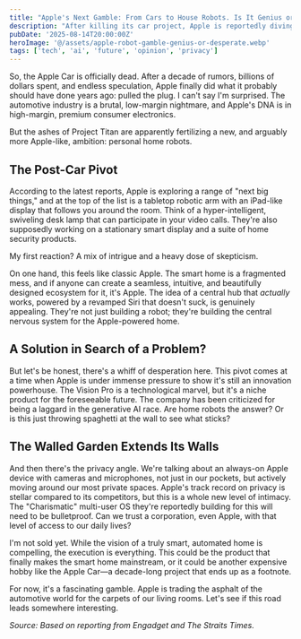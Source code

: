 ```yaml
---
title: "Apple's Next Gamble: From Cars to House Robots. Is It Genius or Desperate?"
description: "After killing its car project, Apple is reportedly diving into home robotics. I'm not sure if this is the next big thing or a sign that the innovation engine is sputtering."
pubDate: '2025-08-14T20:00:00Z'
heroImage: '@/assets/apple-robot-gamble-genius-or-desperate.webp'
tags: ['tech', 'ai', 'future', 'opinion', 'privacy']
---
```


So, the Apple Car is officially dead. After a decade of rumors, billions of dollars spent, and endless speculation, Apple finally did what it probably should have done years ago: pulled the plug. I can't say I'm surprised. The automotive industry is a brutal, low-margin nightmare, and Apple's DNA is in high-margin, premium consumer electronics.

But the ashes of Project Titan are apparently fertilizing a new, and arguably more Apple-like, ambition: personal home robots.

## The Post-Car Pivot

According to the latest reports, Apple is exploring a range of "next big things," and at the top of the list is a tabletop robotic arm with an iPad-like display that follows you around the room. Think of a hyper-intelligent, swiveling desk lamp that can participate in your video calls. They're also supposedly working on a stationary smart display and a suite of home security products.

My first reaction? A mix of intrigue and a heavy dose of skepticism.

On one hand, this feels like classic Apple. The smart home is a fragmented mess, and if anyone can create a seamless, intuitive, and beautifully designed ecosystem for it, it's Apple. The idea of a central hub that *actually* works, powered by a revamped Siri that doesn't suck, is genuinely appealing. They're not just building a robot; they're building the central nervous system for the Apple-powered home.

## A Solution in Search of a Problem?

But let's be honest, there's a whiff of desperation here. This pivot comes at a time when Apple is under immense pressure to show it's still an innovation powerhouse. The Vision Pro is a technological marvel, but it's a niche product for the foreseeable future. The company has been criticized for being a laggard in the generative AI race. Are home robots the answer? Or is this just throwing spaghetti at the wall to see what sticks?

## The Walled Garden Extends Its Walls

And then there's the privacy angle. We're talking about an always-on Apple device with cameras and microphones, not just in our pockets, but actively moving around our most private spaces. Apple's track record on privacy is stellar compared to its competitors, but this is a whole new level of intimacy. The "Charismatic" multi-user OS they're reportedly building for this will need to be bulletproof. Can we trust a corporation, even Apple, with that level of access to our daily lives?

I'm not sold yet. While the vision of a truly smart, automated home is compelling, the execution is everything. This could be the product that finally makes the smart home mainstream, or it could be another expensive hobby like the Apple Car—a decade-long project that ends up as a footnote.

For now, it's a fascinating gamble. Apple is trading the asphalt of the automotive world for the carpets of our living rooms. Let's see if this road leads somewhere interesting.

*Source: Based on reporting from Engadget and The Straits Times.*
